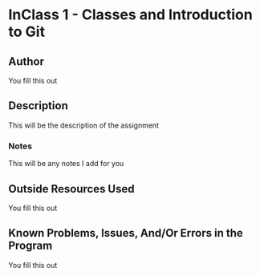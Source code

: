 # InClass 1 - Classes and Introduction to Git

## Author

You fill this out

## Description

This will be the description of the assignment

### Notes

This will be any notes I add for you

## Outside Resources Used

You fill this out

## Known Problems, Issues, And/Or Errors in the Program

You fill this out
